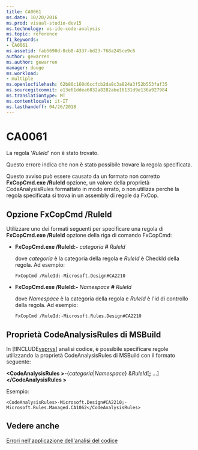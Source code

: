 ```yaml
---
title: CA0061
ms.date: 10/20/2016
ms.prod: visual-studio-dev15
ms.technology: vs-ide-code-analysis
ms.topic: reference
f1_keywords:
- CA0061
ms.assetid: fab5690d-0cb8-4337-bd23-768a245ce9c6
author: gewarren
ms.author: gewarren
manager: douge
ms.workload:
- multiple
ms.openlocfilehash: 62b80c160d6ccfcb2da8c3a824a3f52b553faf35
ms.sourcegitcommit: e13e61ddea6032a8282abe16131d9e136a927984
ms.translationtype: MT
ms.contentlocale: it-IT
ms.lasthandoff: 04/26/2018
---
```

# <a name="ca0061"></a>CA0061
La regola '*RuleId*' non è stato trovato.

 Questo errore indica che non è stato possibile trovare la regola specificata.

 Questo avviso può essere causato da un formato non corretto **FxCopCmd.exe /RuleId** opzione, un valore della proprietà CodeAnalysisRules formattato in modo errato, o non utilizza perché la regola specificata si trova in un assembly di regole da FxCop.

## <a name="fxcopcmd-ruleid-option"></a>Opzione FxCopCmd /RuleId
 Utilizzare uno dei formati seguenti per specificare una regola di **FxCopCmd.exe /RuleId** opzione della riga di comando FxCopCmd:

-   **FxCopCmd.exe /RuleId:-** *categoria* **#** *RuleId*

     dove *categoria* è la categoria della regola e *RuleId* è CheckId della regola. Ad esempio:

    ```
    FxCopCmd /RuleId:-Microsoft.Design#CA2210
    ```

-   **FxCopCmd.exe /RuleId:-** *Namespace* **#** *RuleId*

     dove *Namespace* è la categoria della regola e *RuleId* è l'id di controllo della regola. Ad esempio:

    ```
    FxCopCmd /RuleId:-Microsoft.Rules.Design#CA2210
    ```

## <a name="msbuild-codeanalysisrules-property"></a>Proprietà CodeAnalysisRules di MSBuild
 In [!INCLUDE[vsprvs](../code-quality/includes/vsprvs_md.md)] analisi codice, è possibile specificare regole utilizzando la proprietà CodeAnalysisRules di MSBuild con il formato seguente:

 **\<CodeAnalysisRules >-**{*categoria*&#124;*Namespace*} &*RuleId*[**;** ...]  **\</CodeAnalysisRules >**

 Esempio:

```
<CodeAnalysisRules>-Microsoft.Design#CA2210;-Microsoft.Rules.Managed.CA1062</CodeAnalysisRules>
```

## <a name="see-also"></a>Vedere anche
 [Errori nell'applicazione dell'analisi del codice](../code-quality/code-analysis-application-errors.md)
